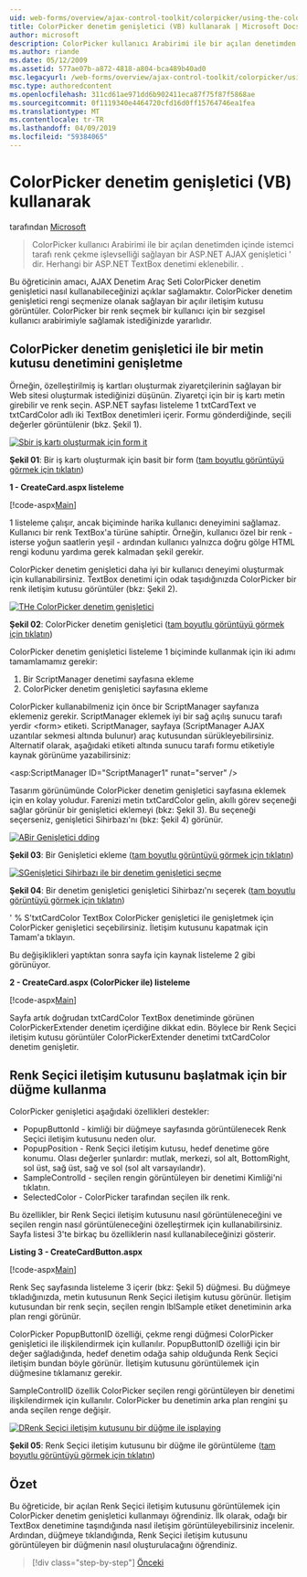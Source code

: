 ```yaml
---
uid: web-forms/overview/ajax-control-toolkit/colorpicker/using-the-colorpicker-control-extender-vb
title: ColorPicker denetim genişletici (VB) kullanarak | Microsoft Docs
author: microsoft
description: ColorPicker kullanıcı Arabirimi ile bir açılan denetimden içinde istemci tarafı renk çekme işlevselliği sağlayan bir ASP.NET AJAX genişletici ' dir. Tüm ASP.NET eklenebilecek...
ms.author: riande
ms.date: 05/12/2009
ms.assetid: 577ae07b-a872-4818-a804-bca489b40ad0
msc.legacyurl: /web-forms/overview/ajax-control-toolkit/colorpicker/using-the-colorpicker-control-extender-vb
msc.type: authoredcontent
ms.openlocfilehash: 311cd61ae971dd6b902411eca87f75f87f5868ae
ms.sourcegitcommit: 0f1119340e4464720cfd16d0ff15764746ea1fea
ms.translationtype: MT
ms.contentlocale: tr-TR
ms.lasthandoff: 04/09/2019
ms.locfileid: "59384065"
---
```

# <a name="using-the-colorpicker-control-extender-vb"></a>ColorPicker denetim genişletici (VB) kullanarak

tarafından [Microsoft](https://github.com/microsoft)

> ColorPicker kullanıcı Arabirimi ile bir açılan denetimden içinde istemci tarafı renk çekme işlevselliği sağlayan bir ASP.NET AJAX genişletici ' dir. Herhangi bir ASP.NET TextBox denetimi eklenebilir. .


Bu öğreticinin amacı, AJAX Denetim Araç Seti ColorPicker denetim genişletici nasıl kullanabileceğinizi açıklar sağlamaktır. ColorPicker denetim genişletici rengi seçmenize olanak sağlayan bir açılır iletişim kutusu görüntüler. ColorPicker bir renk seçmek bir kullanıcı için bir sezgisel kullanıcı arabirimiyle sağlamak istediğinizde yararlıdır.

## <a name="extending-a-textbox-control-with-the-colorpicker-control-extender"></a>ColorPicker denetim genişletici ile bir metin kutusu denetimini genişletme

Örneğin, özelleştirilmiş iş kartları oluşturmak ziyaretçilerinin sağlayan bir Web sitesi oluşturmak istediğinizi düşünün. Ziyaretçi için bir iş kartı metin girebilir ve renk seçin. ASP.NET sayfası listeleme 1 txtCardText ve txtCardColor adlı iki TextBox denetimleri içerir. Formu gönderdiğinde, seçili değerler görüntülenir (bkz. Şekil 1).


[![Sbir iş kartı oluşturmak için form it](using-the-colorpicker-control-extender-vb/_static/image1.jpg)](using-the-colorpicker-control-extender-vb/_static/image1.png)

**Şekil 01**: Bir iş kartı oluşturmak için basit bir form ([tam boyutlu görüntüyü görmek için tıklatın](using-the-colorpicker-control-extender-vb/_static/image2.png))


**1 - CreateCard.aspx listeleme**

[!code-aspx[Main](using-the-colorpicker-control-extender-vb/samples/sample1.aspx)]

1 listeleme çalışır, ancak biçiminde harika kullanıcı deneyimini sağlamaz. Kullanıcı bir renk TextBox'a türüne sahiptir. Örneğin, kullanıcı özel bir renk - isterse yoğun saatlerin yeşil - ardından kullanıcı yalnızca doğru gölge HTML rengi kodunu yardıma gerek kalmadan şekil gerekir.

ColorPicker denetim genişletici daha iyi bir kullanıcı deneyimi oluşturmak için kullanabilirsiniz. TextBox denetimi için odak taşıdığınızda ColorPicker bir renk iletişim kutusu görüntüler (bkz: Şekil 2).


[![THe ColorPicker denetim genişletici](using-the-colorpicker-control-extender-vb/_static/image2.jpg)](using-the-colorpicker-control-extender-vb/_static/image3.png)

**Şekil 02**: ColorPicker denetim genişletici ([tam boyutlu görüntüyü görmek için tıklatın](using-the-colorpicker-control-extender-vb/_static/image4.png))


ColorPicker denetim genişletici listeleme 1 biçiminde kullanmak için iki adımı tamamlamamız gerekir:

1. Bir ScriptManager denetimi sayfasına ekleme
2. ColorPicker denetim genişletici sayfasına ekleme

ColorPicker kullanabilmeniz için önce bir ScriptManager sayfanıza eklemeniz gerekir. ScriptManager eklemek iyi bir sağ açılış sunucu tarafı yerdir &lt;form&gt; etiketi. ScriptManager, sayfaya (ScriptManager AJAX uzantılar sekmesi altında bulunur) araç kutusundan sürükleyebilirsiniz. Alternatif olarak, aşağıdaki etiketi altında sunucu tarafı formu etiketiyle kaynak görünüme yazabilirsiniz:

&lt;asp:ScriptManager ID="ScriptManager1" runat="server" /&gt;

Tasarım görünümünde ColorPicker denetim genişletici sayfasına eklemek için en kolay yoludur. Farenizi metin txtCardColor gelin, akıllı görev seçeneği sağlar görünür bir genişletici eklemeyi (bkz: Şekil 3). Bu seçeneği seçerseniz, genişletici Sihirbazı'nı (bkz: Şekil 4) görünür.


[![ABir Genişletici dding](using-the-colorpicker-control-extender-vb/_static/image3.jpg)](using-the-colorpicker-control-extender-vb/_static/image5.png)

**Şekil 03**: Bir Genişletici ekleme ([tam boyutlu görüntüyü görmek için tıklatın](using-the-colorpicker-control-extender-vb/_static/image6.png))


[![SGenişletici Sihirbazı ile bir denetim genişletici seçme](using-the-colorpicker-control-extender-vb/_static/image4.jpg)](using-the-colorpicker-control-extender-vb/_static/image7.png)

**Şekil 04**: Bir denetim genişletici genişletici Sihirbazı'nı seçerek ([tam boyutlu görüntüyü görmek için tıklatın](using-the-colorpicker-control-extender-vb/_static/image8.png))


' % S'txtCardColor TextBox ColorPicker genişletici ile genişletmek için ColorPicker genişletici seçebilirsiniz. İletişim kutusunu kapatmak için Tamam'a tıklayın.

Bu değişiklikleri yaptıktan sonra sayfa için kaynak listeleme 2 gibi görünüyor.

**2 - CreateCard.aspx (ColorPicker ile) listeleme**

[!code-aspx[Main](using-the-colorpicker-control-extender-vb/samples/sample2.aspx)]

Sayfa artık doğrudan txtCardColor TextBox denetiminde görünen ColorPickerExtender denetim içerdiğine dikkat edin. Böylece bir Renk Seçici iletişim kutusu görüntüler ColorPickerExtender denetimi txtCardColor denetim genişletir.

## <a name="using-a-button-to-launch-the-color-picker-dialog"></a>Renk Seçici iletişim kutusunu başlatmak için bir düğme kullanma

ColorPicker genişletici aşağıdaki özellikleri destekler:

- PopupButtonId - kimliği bir düğmeye sayfasında görüntülenecek Renk Seçici iletişim kutusunu neden olur.
- PopupPosition - Renk Seçici iletişim kutusu, hedef denetime göre konumu. Olası değerler şunlardır: mutlak, merkezi, sol alt, BottomRight, sol üst, sağ üst, sağ ve sol (sol alt varsayılandır).
- SampleControlId - seçilen rengin görüntüleyen bir denetimi Kimliği'ni tıklatın.
- SelectedColor - ColorPicker tarafından seçilen ilk renk.

Bu özellikler, bir Renk Seçici iletişim kutusunu nasıl görüntüleneceğini ve seçilen rengin nasıl görüntüleneceğini özelleştirmek için kullanabilirsiniz. Sayfa listesi 3'te birkaç bu özelliklerin nasıl kullanabileceğinizi gösterir.

**Listing 3 - CreateCardButton.aspx**

[!code-aspx[Main](using-the-colorpicker-control-extender-vb/samples/sample3.aspx)]

Renk Seç sayfasında listeleme 3 içerir (bkz: Şekil 5) düğmesi. Bu düğmeye tıkladığınızda, metin kutusunun Renk Seçici iletişim kutusu görünür. İletişim kutusundan bir renk seçin, seçilen rengin lblSample etiket denetiminin arka plan rengi görünür.

ColorPicker PopupButtonID özelliği, çekme rengi düğmesi ColorPicker genişletici ile ilişkilendirmek için kullanılır. PopupButtonID özelliği için bir değer sağladığında, hedef denetim odağa sahip olduğunda Renk Seçici iletişim bundan böyle görünür. İletişim kutusunu görüntülemek için düğmesine tıklamanız gerekir.

SampleControlID özellik ColorPicker seçilen rengi görüntüleyen bir denetimi ilişkilendirmek için kullanılır. ColorPicker bu denetimin arka plan rengini şu anda seçilen renge değişir.


[![DRenk Seçici iletişim kutusunu bir düğme ile isplaying](using-the-colorpicker-control-extender-vb/_static/image5.jpg)](using-the-colorpicker-control-extender-vb/_static/image9.png)

**Şekil 05**: Renk Seçici iletişim kutusunu bir düğme ile görüntüleme ([tam boyutlu görüntüyü görmek için tıklatın](using-the-colorpicker-control-extender-vb/_static/image10.png))


## <a name="summary"></a>Özet

Bu öğreticide, bir açılan Renk Seçici iletişim kutusunu görüntülemek için ColorPicker denetim genişletici kullanmayı öğrendiniz. İlk olarak, odağı bir TextBox denetimine taşındığında nasıl iletişim görüntüleyebilirsiniz incelenir. Ardından, düğmeye tıklandığında, Renk Seçici iletişim kutusunu görüntüleyen bir düğmenin nasıl oluşturulacağını öğrendiniz.

> [!div class="step-by-step"]
> [Önceki](using-the-colorpicker-control-extender-cs.md)
